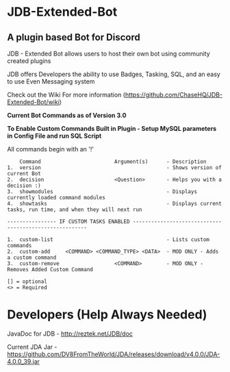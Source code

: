 # JDB-Extended-Bot

## A plugin based Bot for Discord
JDB - Extended Bot allows users to host their own bot using community created plugins

JDB offers Developers the ability to use Badges, Tasking, SQL, and an easy to use Even Messaging system

Check out the Wiki For more information (https://github.com/ChaseHQ/JDB-Extended-Bot/wiki)

**Current Bot Commands as of Version 3.0** 

**To Enable Custom Commands Built in Plugin - Setup MySQL parameters in Config File and run SQL Script**

All commands begin with an '!'

        Command                        Argument(s)      - Description
    1.  version                                         - Shows version of current Bot
    2.  decision                       <Question>       - Helps you with a decision :)
    3.  showmodules                                     - Displays currently loaded command modules
    4.  showtasks                                       - Displays current tasks, run time, and when they will next run
    
    ---------------- IF CUSTOM TASKS ENABLED -------------------------------------------------------
     
    1.  custom-list                                     - Lists custom commands
    2.  custom-add     <COMMAND> <COMMAND_TYPE> <DATA>  - MOD ONLY - Adds a custom command
    3.  custom-remove                  <COMMAND>        - MOD ONLY - Removes Added Custom Command

    [] = optional
    <> = Required

# Developers (Help Always Needed)

JavaDoc for JDB - http://reztek.net/JDB/doc

Current JDA Jar - https://github.com/DV8FromTheWorld/JDA/releases/download/v4.0.0/JDA-4.0.0_39.jar
